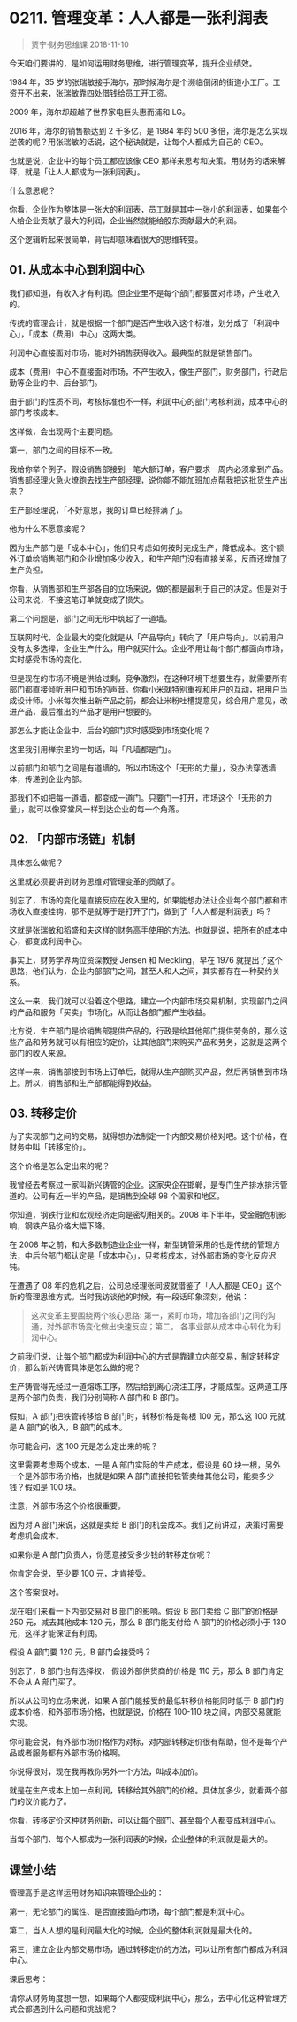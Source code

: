 # 0211. 管理变革：人人都是一张利润表
> 贾宁·财务思维课
2018-11-10

今天咱们要讲的，是如何运用财务思维，进行管理变革，提升企业绩效。

1984 年，35 岁的张瑞敏接手海尔，那时候海尔是个濒临倒闭的街道小工厂。工资开不出来，张瑞敏靠四处借钱给员工开工资。

2009 年，海尔却超越了世界家电巨头惠而浦和 LG。

2016 年，海尔的销售额达到 2 千多亿，是 1984 年的 500 多倍，海尔是怎么实现逆袭的呢？用张瑞敏的话说，这个秘诀就是，让每个人都成为自己的 CEO。

也就是说，企业中的每个员工都应该像 CEO 那样来思考和决策。用财务的话来解释，就是「让人人都成为一张利润表」。

什么意思呢？

你看，企业作为整体是一张大的利润表，员工就是其中一张小的利润表，如果每个人给企业贡献了最大的利润，企业当然就能给股东贡献最大的利润。

这个逻辑听起来很简单，背后却意味着很大的思维转变。

## 01. 从成本中心到利润中心

我们都知道，有收入才有利润。但企业里不是每个部门都要面对市场，产生收入的。

传统的管理会计，就是根据一个部门是否产生收入这个标准，划分成了「利润中心」，「成本（费用）中心」这两大类。

利润中心直接面对市场，能对外销售获得收入。最典型的就是销售部门。

成本（费用）中心不直接面对市场，不产生收入，像生产部门，财务部门，行政后勤等企业的中、后台部门。

由于部门的性质不同，考核标准也不一样，利润中心的部门考核利润，成本中心的部门考核成本。

这样做，会出现两个主要问题。

第一，部门之间的目标不一致。

我给你举个例子。假设销售部接到一笔大额订单，客户要求一周内必须拿到产品。销售部经理火急火燎跑去找生产部经理，说你能不能加班加点帮我把这批货生产出来？

生产部经理说，「不好意思，我的订单已经排满了」。

他为什么不愿意接呢？

因为生产部门是「成本中心」，他们只考虑如何按时完成生产，降低成本。这个额外订单给销售部门和企业增加多少收入，和生产部门没有直接关系，反而还增加了生产负担。

你看，从销售部和生产部各自的立场来说，做的都是最利于自己的决定。但是对于公司来说，不接这笔订单就变成了损失。

第二个问题是，部门之间无形中筑起了一道墙。

互联网时代，企业最大的变化就是从「产品导向」转向了「用户导向」。以前用户没有太多选择，企业生产什么，用户就买什么。企业不用让每个部门都面向市场，实时感受市场的变化。

但是现在的市场环境是供给过剩，竞争激烈，在这种环境下想要生存，就需要所有部门都直接倾听用户和市场的声音。你看小米就特别重视和用户的互动，把用户当成设计师。小米每次推出新产品之前，都会让米粉吐槽提意见，综合用户意见，改进产品，最后推出的产品才是用户想要的。

那怎么才能让企业中、后台的部门实时感受到市场变化呢？

这里我引用禅宗里的一句话，叫「凡墙都是门」。

以前部门和部门之间是有道墙的，所以市场这个「无形的力量」，没办法穿透墙体，传递到企业内部。

那我们不如把每一道墙，都变成一道门。只要门一打开，市场这个「无形的力量」，就可以像穿堂风一样到达企业的每一个角落。

## 02. 「内部市场链」机制

具体怎么做呢？

这里就必须要讲到财务思维对管理变革的贡献了。

别忘了，市场的变化是直接反应在收入里的，如果能想办法让企业每个部门都和市场收入直接挂钩，那不是就等于是打开了门，做到了「人人都是利润表」吗？

这就是张瑞敏和稻盛和夫这样的财务高手使用的方法。也就是说，把所有的成本中心，都变成利润中心。

事实上，财务学界两位资深教授 Jensen 和 Meckling，早在 1976 就提出了这个思路，他们认为，企业内部部门之间，甚至人和人之间，其实都存在一种契约关系。

这么一来，我们就可以沿着这个思路，建立一个内部市场交易机制，实现部门之间的产品和服务「买卖」市场化，从而让各部门都产生收益。

比方说，生产部门是给销售部提供产品的，行政是给其他部门提供劳务的，那么这些产品和劳务就可以有相应的定价，让其他部门来购买产品和劳务，这就是这两个部门的收入来源。

这样一来，销售部接到市场上订单后，就得从生产部购买产品，然后再销售到市场上。所以，销售部和生产部都能得到收益。

## 03. 转移定价

为了实现部门之间的交易，就得想办法制定一个内部交易价格对吧。这个价格，在财务中叫「转移定价」。

这个价格是怎么定出来的呢？

我曾经去考察过一家叫新兴铸管的企业。这家央企在邯郸，是专门生产排水排污管道的。公司有近一半的产品，是销售到全球 98 个国家和地区。

你知道，钢铁行业和宏观经济走向是密切相关的。2008 年下半年，受金融危机影响，钢铁产品价格大幅下降。

在 2008 年之前，和大多数制造业企业一样，新型铸管采用的也是传统的管理方法，中后台部门都认定是「成本中心」，只考核成本，对外部市场的变化反应迟钝。

在遭遇了 08 年的危机之后，公司总经理张同波就借鉴了「人人都是 CEO」这个新的管理思维方式。当时我访谈他的时候，有一段话印象深刻，他说：

> 这次变革主要围绕两个核心思路: 第一，紧盯市场，增加各部门之间的沟通，对外部市场变化做出快速反应；第二， 各事业部从成本中心转化为利润中心。

之前我们说，让每个部门都成为利润中心的方式是靠建立内部交易，制定转移定价，那么新兴铸管具体是怎么做的呢？

生产铸管得先经过一道熔炼工序，然后给到离心浇注工序，才能成型。这两道工序是两个部门负责，我们分别简称 A 部门和 B 部门。

假如，A 部门把铁管转移给 B 部门时，转移价格是每根 100 元，那么这 100 元就是 A 部门的收入，B 部门的成本。

你可能会问，这 100 元是怎么定出来的呢？

这里需要考虑两个成本，一是 A 部门实际的生产成本，假设是 60 块一根，另外一个是外部市场价格，也就是如果 A 部门直接把铁管卖给其他公司，能卖多少钱？假如是 100 块。

注意，外部市场这个价格很重要。

因为对 A 部门来说，这就是卖给 B 部门的机会成本。我们之前讲过，决策时需要考虑机会成本。

如果你是 A 部门负责人，你愿意接受多少钱的转移定价呢？

你肯定会说，至少要 100 元，才肯接受。

这个答案很对。

现在咱们来看一下内部交易对 B 部门的影响。假设 B 部门卖给 C 部门的价格是 250 元，减去其他成本 120 元，那么 B 部门能支付给 A 部门的价格必须小于 130 元，这样才能保证有利润。

假设 A 部门要 120 元，B 部门会接受吗？

别忘了，B 部门也有选择权， 假设外部供货商的价格是 110 元，那么 B 部门肯定不会从 A 部门买了。

所以从公司的立场来说，如果 A 部门能接受的最低转移价格能同时低于 B 部门的成本价格，和外部市场价格，也就是说，价格在  100-110 块之间，内部交易就能实现。

你可能会说，有外部市场价格作为对标，对内部转移定价很有帮助，但不是每个产品或者服务都有外部市场价格啊。

你说得很对，现在我再教你另外一个方法，叫成本加价。

就是在生产成本上加一点利润，转移给其外部门的价格。具体加多少，就看两个部门的议价能力了。

你看，转移定价这种财务创新，可以让每个部门、甚至每个人都变成利润中心。

当每个部门、每个人都成为一张利润表的时候，企业整体的利润就是最大的。

## 课堂小结

管理高手是这样运用财务知识来管理企业的：

第一，无论部门的属性、是否直接面向市场，每个部门都是利润中心。

第二，当人人想的是利润最大化的时候，企业的整体利润就是最大化的。

第三，建立企业内部交易市场，通过转移定价的方法，可以让所有部门都成为利润中心。

课后思考：

请你从财务角度想一想，如果每个人都变成利润中心，那么，去中心化这种管理方式会都遇到什么问题和挑战呢？
